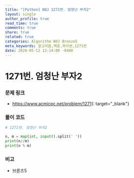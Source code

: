 ```yaml
---
title: "[Python] BOJ 1271번. 엄청난 부자2"
layout: single
author_profile: true
read_time: true
comments: true
share: true
related: true
categories: Algorithm BOJ Bronze5
meta_keywords: 알고리즘,백준,파이썬,1271번
date: 2020-05-12 12:14:00 -0400
---
```


# 1271번. 엄청난 부자2

### 문제 링크

- <https://www.acmicpc.net/problem/1271>{: target="\_blank"}

### 풀이 코드

```python
# 1271번. 엄청난 부자2

n, m = map(int, input().split(' '))
print(n//m)
print(n % m)
```

### 비고

- 브론즈5
